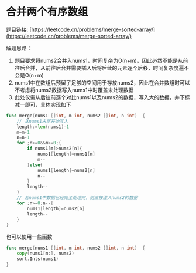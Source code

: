 # 合并两个有序数组

题目链接: [https://leetcode.cn/problems/merge-sorted-array/](https://leetcode.cn/problems/merge-sorted-array/)

解题思路：

1. 题目要求将nums2合并入nums1，时间复杂为O(n+m)，因此必然不能是从前往后合并，从前往后合并需要插入后将后续的元素逐个后移，时间复杂度遍不会是O(n+m)
2. nums1中在数组后预留了足够的空间用于存放nums2，因此在合并数组时可以不考虑将nums2数据写入nums1中时覆盖未处理数据
3. 此处仅需从后往前逐个对比nums1以及nums2的数据，写入大的数据，并下标减一即可，具体实现如下

```go
func merge(nums1 []int, m int, nums2 []int, n int)  {
    // 从nums1末尾开始写入
    length:=len(nums1)-1
    m=m-1
    n=n-1
    for ;n>=0&&m>=0;{
        if nums1[m]>nums2[n]{
            nums1[length]=nums1[m]
            m--
        }else{
            nums1[length]=nums2[n]
            n--
        }
        length--
    }
    // 若nums1中数据已经完全处理完，则直接灌入nums2的数据
    for ;n>=0;n--{
        nums1[length]=nums2[n]
        length--
    }
}
```

也可以使用一些函数

```go
func merge(nums1 []int, m int, nums2 []int, n int)  {
    copy(nums1[m:], nums2)
    sort.Ints(nums1)
}
```

